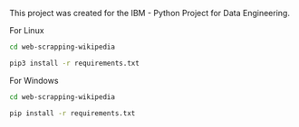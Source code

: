 This project was created for the IBM - Python Project for Data Engineering.

For Linux
```bash
cd web-scrapping-wikipedia

pip3 install -r requirements.txt
```

For Windows
```bash
cd web-scrapping-wikipedia

pip install -r requirements.txt
```